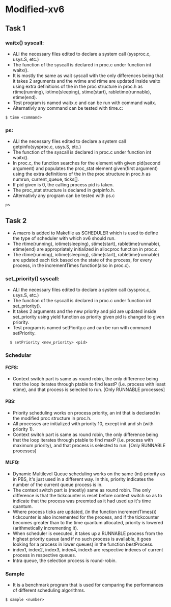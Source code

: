 # Modified-xv6
## Task 1

### waitx() syscall:
	
- ALl the necessary files edited to declare a system call (sysproc.c, usys.S, etc.)
- The function of the syscall is declared in proc.c under function int waitx().
- It is mostly the same as wait syscall with the only differences being that it takes 2 arguments and the wtime and rtime are updated inside waitx using extra definitions of the in the proc structure in proc.h as rtime(running), iotime(sleeping), stime(start), rabletime(runnable), etime(end).
- Test program is named waitx.c and can be run with command waitx.
- Alternativly any command can be tested with time.c:
```
$ time <command>
```

### ps:

- ALl the necessary files edited to declare a system call getpinfo(sysproc.c, usys.S, etc.)
- The function of the syscall is declared in proc.c under function int waitx().
- In proc.c, the function searches for the element with given pid(second argument) and populates the proc_stat element given(first argument) using the extra definitions of the in the proc structure in proc.h as numrun, current_queue, ticks[].
- If pid given is 0, the calling process pid is taken.
- The proc_stat structure is declared in getpinfo.h.
- Alternativly any program can be tested with ps.c
```
ps
```

## Task 2

- A macro is added to Makefile as SCHEDULER which is used to define the type of scheduler with which xv6 should run.
- The rtime(running), iotime(sleeping), stime(start), rabletime(runnable), etime(end) are appropriately initialized in allocproc function in proc.c.
- The rtime(running), iotime(sleeping), stime(start), rabletime(runnable) are updated each tick based on the state of the process, for every process, in the incrementTimes function(also in proc.c).

### set_priority() syscall:
	
- ALl the necessary files edited to declare a system call (sysproc.c, usys.S, etc.)
- The function of the syscall is declared in proc.c under function int set_priority().
- It takes 2 arguments and the new priority and pid are updated inside set_priority using yield function as priority given pid is changed to given priority.
- Test program is named setPiority.c and can be run with command setPriority.
```
  $ setPriority <new_priority> <pid>
```  
### Schedular

#### FCFS:
	
- Context switch part is same as round robin, the only difference being that the loop iterates through ptable to find leastP (i.e. process with least stime), and that process is selected to run. [Only RUNNABLE processes]

#### PBS:
	
- Priority scheduling works on process priority, an int that is declared in the modified proc structure in proc.h.
- All processes are initialized with priority 10, except init and sh (with priority 1).
- Context switch part is same as round robin, the only difference being that the loop iterates through ptable to find maxP (i.e. process with maximum priority), and that process is selected to run. [Only RUNNABLE processes]

#### MLFQ:
	
- Dynamic Multilevel Queue scheduling works on the same (int) priority as in PBS, it's just used in a different way. In this, priority indicates the number of the current queue process is in.
- The context switch part is (mostly) same as round robin. The only difference is that the tickcounter is reset before context switch so as to indicate that the process was preemted as it had used up it's time quantum.
- Where process ticks are updated, (in the function incrementTimes()) tickcounter is also incremented for the process, and if the tickcounter becomes greater than to the time quantum allocated, priority is lowered (arithmetically incrementing it).
- When scheduler is executed, it takes up a RUNNABLE process from the highest priority queue (and if no such process is available, it goes looking for a process in lower queues) in the function bestProcess.
- index1, index2, index3, index4, index5 are respective indexes of current process in respective queues.
- Intra queue, the selection process is round-robin. 

### Sample

- It is a benchmark program that is used for comparing the performances of different scheduling algorithms.
```
$ sample <number>
```
